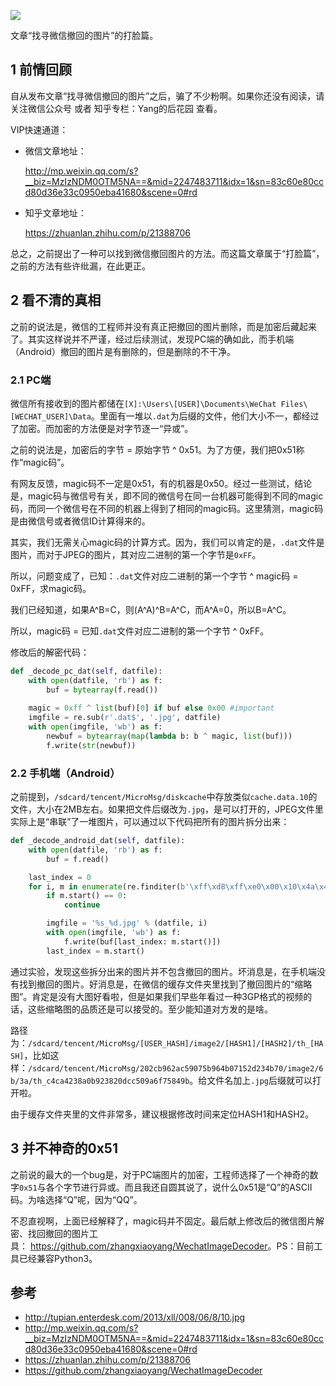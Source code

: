 ![](kenan1.jpg)

文章“找寻微信撤回的图片”的打脸篇。

<!--more-->

## 1 前情回顾

自从发布文章“找寻微信撤回的图片”之后，骗了不少粉啊。如果你还没有阅读，请关注微信公众号 或者 知乎专栏：Yang的后花园 查看。

VIP快速通道：

- 微信文章地址：

  <http://mp.weixin.qq.com/s?__biz=MzIzNDM0OTM5NA==&mid=2247483711&idx=1&sn=83c60e80ccd80d36e33c0950eba41680&scene=0#rd>

- 知乎文章地址：

  <https://zhuanlan.zhihu.com/p/21388706>

总之，之前提出了一种可以找到微信撤回图片的方法。而这篇文章属于“打脸篇”，之前的方法有些许纰漏，在此更正。

## 2 看不清的真相

之前的说法是，微信的工程师并没有真正把撤回的图片删除，而是加密后藏起来了。其实这样说并不严谨，经过后续测试，发现PC端的确如此，而手机端（Android）撤回的图片是有删除的，但是删除的不干净。

### 2.1 PC端

微信所有接收到的图片都储在`[X]:\Users\[USER]\Documents\WeChat Files\[WECHAT_USER]\Data`。里面有一堆以`.dat`为后缀的文件，他们大小不一，都经过了加密。而加密的方法便是对字节逐一“异或”。

之前的说法是，加密后的字节 = 原始字节 ^ 0x51。为了方便，我们把0x51称作“magic码”。

有网友反馈，magic码不一定是0x51，有的机器是0x50。经过一些测试，结论是，magic码与微信号有关，即不同的微信号在同一台机器可能得到不同的magic码，而同一个微信号在不同的机器上得到了相同的magic码。这里猜测，magic码是由微信号或者微信ID计算得来的。

其实，我们无需关心magic码的计算方式。因为，我们可以肯定的是，`.dat`文件是图片，而对于JPEG的图片，其对应二进制的第一个字节是`0xFF`。

所以，问题变成了，已知：`.dat`文件对应二进制的第一个字节 ^ magic码 = 0xFF，求magic码。

我们已经知道，如果A^B=C，则(A^A)^B=A^C，而A^A=0，所以B=A^C。

所以，magic码 = 已知`.dat`文件对应二进制的第一个字节 ^ 0xFF。

修改后的解密代码：

```python
def _decode_pc_dat(self, datfile):
	with open(datfile, 'rb') as f:
		buf = bytearray(f.read())
     
	magic = 0xff ^ list(buf)[0] if buf else 0x00 #important
	imgfile = re.sub(r'.dat$', '.jpg', datfile)
	with open(imgfile, 'wb') as f:
		newbuf = bytearray(map(lambda b: b ^ magic, list(buf)))
		f.write(str(newbuf))
```

### 2.2 手机端（Android）

之前提到，`/sdcard/tencent/MicroMsg/diskcache`中存放类似`cache.data.10`的文件，大小在2MB左右。如果把文件后缀改为`.jpg`，是可以打开的，JPEG文件里实际上是“串联”了一堆图片，可以通过以下代码把所有的图片拆分出来：

```python
def _decode_android_dat(self, datfile):
	with open(datfile, 'rb') as f:
		buf = f.read()

	last_index = 0
	for i, m in enumerate(re.finditer(b'\xff\xd8\xff\xe0\x00\x10\x4a\x46', buf)):
		if m.start() == 0:
			continue

		imgfile = '%s_%d.jpg' % (datfile, i)
		with open(imgfile, 'wb') as f:
			f.write(buf[last_index: m.start()])
		last_index = m.start()
```

通过实验，发现这些拆分出来的图片并不包含撤回的图片。坏消息是，在手机端没有找到撤回的图片。好消息是，在微信的缓存文件夹里找到了撤回图片的“缩略图”。肯定是没有大图好看啦，但是如果我们早些年看过一种3GP格式的视频的话，这些缩略图的品质还是可以接受的。至少能知道对方发的是啥。

路径为：`/sdcard/tencent/MicroMsg/[USER_HASH]/image2/[HASH1]/[HASH2]/th_[HASH]`，比如这样：`/sdcard/tencent/MicroMsg/202cb962ac59075b964b07152d234b70/image2/6b/3a/th_c4ca4238a0b923820dcc509a6f75849b`。给文件名加上`.jpg`后缀就可以打开啦。

由于缓存文件夹里的文件非常多，建议根据修改时间来定位HASH1和HASH2。

## 3 并不神奇的0x51

之前说的最大的一个bug是，对于PC端图片的加密，工程师选择了一个神奇的数字`0x51`与各个字节进行异或。而且我还自圆其说了，说什么0x51是“Q”的ASCII码。为啥选择“Q”呢，因为“QQ”。

不忍直视啊，上面已经解释了，magic码并不固定。最后献上修改后的微信图片解密、找回撤回的图片工具： <https://github.com/zhangxiaoyang/WechatImageDecoder>。PS：目前工具已经兼容Python3。

## 参考

- <http://tupian.enterdesk.com/2013/xll/008/06/8/10.jpg>
- <http://mp.weixin.qq.com/s?__biz=MzIzNDM0OTM5NA==&mid=2247483711&idx=1&sn=83c60e80ccd80d36e33c0950eba41680&scene=0#rd>
- <https://zhuanlan.zhihu.com/p/21388706>
- <https://github.com/zhangxiaoyang/WechatImageDecoder>
